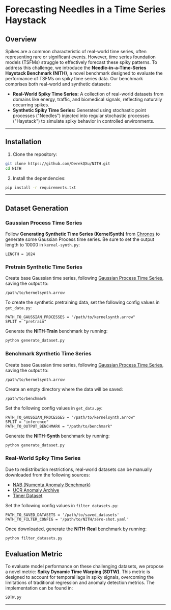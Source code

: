# Forecasting Needles in a Time Series Haystack

## Overview
Spikes are a common characteristic of real-world time series, often representing rare or significant events. However, time series foundation models (TSFMs) struggle to effectively forecast these spiky patterns. To address this challenge, we introduce the **Needle-in-a-Time-Series Haystack Benchmark (NITH)**, a novel benchmark designed to evaluate the performance of TSFMs on spiky time series data. Our benchmark comprises both real-world and synthetic datasets:

- **Real-World Spiky Time Series:** A collection of real-world datasets from domains like energy, traffic, and biomedical signals, reflecting naturally occurring spikes.
- **Synthetic Spiky Time Series:** Generated using stochastic point processes ("Needles") injected into regular stochastic processes ("Haystack") to simulate spiky behavior in controlled environments.

---

## Installation

1. Clone the repository:
```bash
git clone https://github.com/DerekQXu/NITH.git
cd NITH
```

2. Install the dependencies:
```bash
pip install -r requirements.txt
```

---

## Dataset Generation

### Gaussian Process Time Series

Follow **Generating Synthetic Time Series (KernelSynth)** from [Chronos](https://github.com/amazon-science/chronos-forecasting/tree/main/scripts) to generate some Gaussian Process time series. Be sure to set the output length to 10000 in `kernel-synth.py`:

```
LENGTH = 1024
```

### Pretrain Synthetic Time Series


Create base Gaussian time series, following [Gaussian Process Time Series](#gaussian-process-time-series), saving the output to:

```
/path/to/kernelsynth.arrow
```

To create the synthetic pretraining data, set the following config values in `get_data.py`:

```
PATH_TO_GAUSSIAN_PROCESSES = "/path/to/kernelsynth.arrow"
SPLIT = "pretrain"
```

Generate the **NITH-Train** benchmark by running:
```bash
python generate_dataset.py
```

### Benchmark Synthetic Time Series


Create base Gaussian time series, following [Gaussian Process Time Series](#gaussian-process-time-series), saving the output to:

```
/path/to/kernelsynth.arrow
```

Create an empty directory where the data will be saved:

```
/path/to/benchmark
```

Set the following config values in `get_data.py`:

```
PATH_TO_GAUSSIAN_PROCESSES = "/path/to/kernelsynth.arrow"
SPLIT = "inference"
PATH_TO_OUTPUT_BENCHMARK = "/path/to/benchmark"
```

Generate the **NITH-Synth** benchmark by running:
```bash
python generate_dataset.py
```

### Real-World Spiky Time Series

Due to redistribution restrictions, real-world datasets can be manually downloaded from the following sources:

- [NAB (Numenta Anomaly Benchmark)](https://github.com/numenta/NAB)
- [UCR Anomaly Archive](https://paperswithcode.com/dataset/ucr-anomaly-archive)
- [Timer Dataset](https://thuml.github.io/timer/)

Set the following config values in `filter_datasets.py`:

```
PATH_TO_SAVED_DATASETS = '/path/to/saved_datasets'
PATH_TO_FILTER_CONFIG = '/path/to/NITH/zero-shot.yaml'
```

Once downloaded, generate the **NITH-Real** benchmark by running:
```bash
python filter_datasets.py
```

## Evaluation Metric

To evaluate model performance on these challenging datasets, we propose a novel metric: **Spiky Dynamic Time Warping (SDTW)**. This metric is designed to account for temporal lags in spiky signals, overcoming the limitations of traditional regression and anomaly detection metrics. The implementation can be found in:

```bash
SDTW.py
```

---
